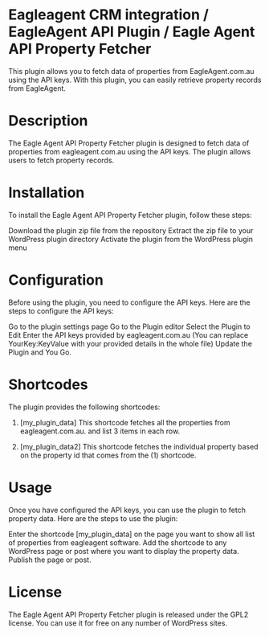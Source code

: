 # Eagleagent CRM integration / EagleAgent API Plugin / Eagle Agent API Property Fetcher
This plugin allows you to fetch data of properties from EagleAgent.com.au using the API keys. With this plugin, you can easily retrieve property records from EagleAgent.

# Description
The Eagle Agent API Property Fetcher plugin is designed to fetch data of properties from eagleagent.com.au using the API keys. The plugin allows users to fetch property records. 

# Installation
To install the Eagle Agent API Property Fetcher plugin, follow these steps:

Download the plugin zip file from the repository
Extract the zip file to your WordPress plugin directory
Activate the plugin from the WordPress plugin menu

# Configuration
Before using the plugin, you need to configure the API keys. Here are the steps to configure the API keys:

Go to the plugin settings page
Go to the Plugin editor 
Select the Plugin to Edit
Enter the API keys provided by eagleagent.com.au (You can replace YourKey:KeyValue with your provided details in the whole file)
Update the Plugin and You Go.

# Shortcodes
The plugin provides the following shortcodes:

1.  [my_plugin_data]
This shortcode fetches all the properties from eagleagent.com.au. and list 3 items in each row.

2. [my_plugin_data2]
This shortcode fetches the individual property based on the property id that comes from the (1) shortcode.


# Usage
Once you have configured the API keys, you can use the plugin to fetch property data. Here are the steps to use the plugin:

Enter the shortcode [my_plugin_data] on the page you want to show all list of properties from eagleagent software.
Add the shortcode to any WordPress page or post where you want to display the property data.
Publish the page or post.

# License
The Eagle Agent API Property Fetcher plugin is released under the GPL2 license. You can use it for free on any number of WordPress sites.

